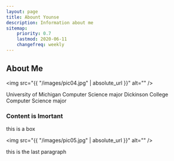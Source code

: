 ```yaml
---
layout: page
title: Abount Younse
description: Information about me
sitemap:
    priority: 0.7
    lastmod: 2020-06-11
    changefreq: weekly
---
```

## About Me

<span class="image left"><img src="{{ "/images/pic04.jpg" | absolute_url }}" alt="" /></span>

University of Michigan Computer Science major
Dickinson College Computer Science major

### Content is Imortant
<div class="box">
  <p>
  this is a box
  </p>
</div>

<span class="image left"><img src="{{ "/images/pic05.jpg" | absolute_url }}" alt="" /></span>

this is the last paragraph
